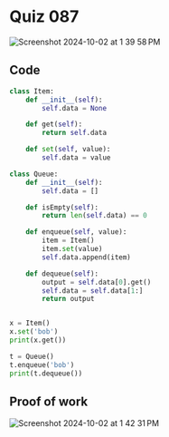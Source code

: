 # Quiz 087

<img width="max" alt="Screenshot 2024-10-02 at 1 39 58 PM" src="https://github.com/user-attachments/assets/80cad32e-4796-4293-a26c-8fcc6fd11b93">

## Code

```py
class Item:
    def __init__(self):
        self.data = None

    def get(self):
        return self.data

    def set(self, value):
        self.data = value

class Queue:
    def __init__(self):
        self.data = []

    def isEmpty(self):
        return len(self.data) == 0

    def enqueue(self, value):
        item = Item()
        item.set(value)
        self.data.append(item)

    def dequeue(self):
        output = self.data[0].get()
        self.data = self.data[1:]
        return output


x = Item()
x.set('bob')
print(x.get()) 

t = Queue()
t.enqueue('bob')
print(t.dequeue())  

```

## Proof of work
<img width="max" alt="Screenshot 2024-10-02 at 1 42 31 PM" src="https://github.com/user-attachments/assets/e59aab71-7a25-4d60-96b6-704f0e123326">
